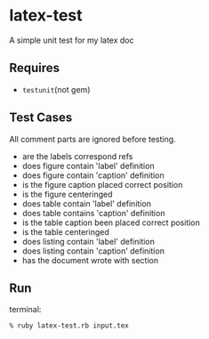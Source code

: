 # latex-test

A simple unit test for my latex doc

## Requires

- `testunit`(not gem)

## Test Cases

All comment parts are ignored before testing.

  -  are the labels correspond refs
  -  does figure contain 'label' definition
  -  does figure contain 'caption' definition
  -  is the figure caption placed correct position
  -  is the figure centeringed
  -  does table contain 'label' definition
  -  does table contains 'caption' definition
  -  is the table caption been placed correct position
  -  is the table centeringed
  -  does listing contain 'label' definition
  -  does listing contain 'caption' definition
  -  has the document wrote with section
  
## Run
terminal:
```
% ruby latex-test.rb input.tex
```
